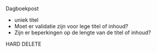 Dagboekpost 
  - uniek titel
  - Moet er validatie zijn voor lege titel of inhoud?
  - Zijn er beperkingen op de lengte van de titel of inhoud?


HARD DELETE